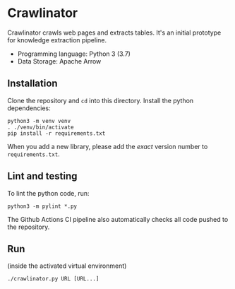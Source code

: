 # Crawlinator

Crawlinator crawls web pages and extracts tables. It's an initial prototype for knowledge extraction pipeline.

* Programming language: Python 3 (3.7)
* Data Storage: Apache Arrow

## Installation

Clone the repository and `cd` into this directory.
Install the python dependencies:
```
python3 -m venv venv
. ./venv/bin/activate
pip install -r requirements.txt
```

When you add a new library, please add the *exact* version number to `requirements.txt`.

## Lint and testing

To lint the python code, run:
```
python3 -m pylint *.py
```

The Github Actions CI pipeline also automatically checks all code pushed to the repository.

## Run

(inside the activated virtual environment)
```
./crawlinator.py URL [URL...]
```

